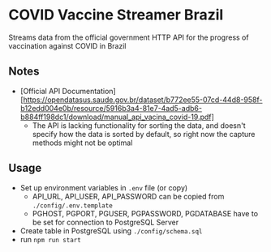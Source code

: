# COVID Vaccine Streamer Brazil

Streams data from the official government HTTP API for the progress of
vaccination against COVID in Brazil

## Notes

- [Official API Documentation][https://opendatasus.saude.gov.br/dataset/b772ee55-07cd-44d8-958f-b12edd004e0b/resource/5916b3a4-81e7-4ad5-adb6-b884ff198dc1/download/manual_api_vacina_covid-19.pdf]
  - The API is lacking functionality for sorting the data, and doesn't specify how the data is sorted by default, so right now the capture methods might not be optimal

## Usage

- Set up environment variables in `.env` file (or copy)
  - API_URL, API_USER, API_PASSWORD can be copied from `./config/.env.template`
  - PGHOST, PGPORT, PGUSER, PGPASSWORD, PGDATABASE have to be set for connection to PostgreSQL Server
- Create table in PostgreSQL using `./config/schema.sql`
- run `npm run start`
